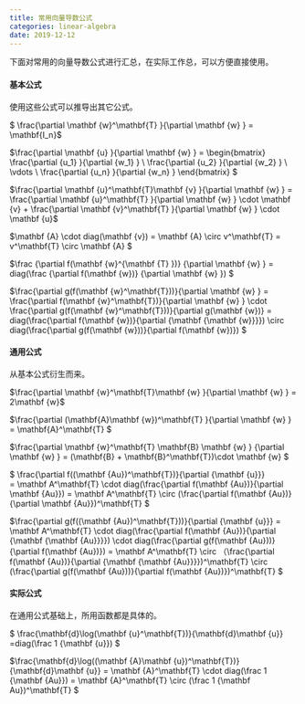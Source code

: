 ```yaml
---
title: 常用向量导数公式
categories: linear-algebra
date: 2019-12-12
---
```

下面对常用的向量导数公式进行汇总，在实际工作总，可以方便直接使用。

#### 基本公式

使用这些公式可以推导出其它公式。

$ \frac{\partial \mathbf {w}^\mathbf{T} }{\partial \mathbf {w} } = \mathbf{I_n}$

$\frac{\partial \mathbf {u} }{\partial \mathbf {w} } = 
\begin{bmatrix}
\frac{\partial  {u_1} }{\partial {w_1} } \\
\frac{\partial  {u_2} }{\partial {w_2} } \\
\vdots \\
\frac{\partial  {u_n} }{\partial {w_n} }
\end{bmatrix} $

$\frac{\partial \mathbf {u}^\mathbf{T}\mathbf {v} }{\partial \mathbf {w} } =  \frac{\partial \mathbf {u}^\mathbf{T} }{\partial \mathbf {w} } \cdot \mathbf {v} + \frac{\partial \mathbf {v}^\mathbf{T} }{\partial \mathbf {w} } \cdot \mathbf {u}$

$\mathbf {A} \cdot diag(\mathbf {v})  =  \mathbf {A} \circ v^\mathbf{T}  = v^\mathbf{T}  \circ  \mathbf {A} $

$\frac {\partial f(\mathbf {w}^{\mathbf {T} })} {\partial \mathbf {w} } = diag(\frac {\partial f(\mathbf {w})} {\partial \mathbf {w} }) $

$\frac{\partial g(f(\mathbf {w}^\mathbf{T}))}{\partial \mathbf {w} } =   \frac{\partial f(\mathbf {w}^\mathbf{T})}{\partial \mathbf {w} } \cdot  \frac{\partial g(f(\mathbf {w}^\mathbf{T}))}{\partial g(\mathbf {w})} = diag(\frac{\partial f(\mathbf {w})}{\partial {\mathbf {\mathbf {w}}}}) \circ  diag(\frac{\partial g(f(\mathbf {w}))}{\partial f(\mathbf {w})}) $

#### 通用公式

从基本公式衍生而来。

$\frac{\partial \mathbf {w}^\mathbf{T}\mathbf {w} }{\partial \mathbf {w} } = 2\mathbf {w}$

$\frac{\partial (\mathbf{A}\mathbf {w})^\mathbf{T} }{\partial \mathbf {w} } =  \mathbf{A}^\mathbf{T} $

$\frac{\partial \mathbf {w}^\mathbf{T} \mathbf{B} \mathbf {w} } {\partial \mathbf {w} } =  (\mathbf{B} + \mathbf{B}^\mathbf{T})\cdot \mathbf {w} $

$
\frac{\partial f((\mathbf {Au})^\mathbf{T})}{\partial {\mathbf {u}}}  
 =      \mathbf A^\mathbf{T} \cdot  diag(\frac{\partial f(\mathbf {Au})}{\partial \mathbf {Au}}) =      \mathbf A^\mathbf{T} \circ (\frac{\partial f(\mathbf {Au})}{\partial \mathbf {Au}})^\mathbf{T}
$

$\frac{\partial g(f((\mathbf {Au})^\mathbf{T}))}{\partial {\mathbf {u}}} = \mathbf A^\mathbf{T} \cdot diag(\frac{\partial f(\mathbf {Au})}{\partial {\mathbf {\mathbf {Au}}}}) \cdot diag(\frac{\partial g(f(\mathbf {Au}))}{\partial f(\mathbf {Au})}) = 
\mathbf A^\mathbf{T} \circ （\frac{\partial f(\mathbf {Au})}{\partial {\mathbf {\mathbf {Au}}}})^\mathbf{T}  \circ  (\frac{\partial g(f(\mathbf {Au}))}{\partial f(\mathbf {Au})})^\mathbf{T}   $

#### 实际公式

在通用公式基础上，所用函数都是具体的。

$
\frac{\mathbf{d}\log(\mathbf {u}^\mathbf{T})}{\mathbf{d}\mathbf {u}} =diag(\frac 1 {\mathbf {u}})
$

$\frac{\mathbf{d}\log((\mathbf {A}\mathbf {u})^\mathbf{T})}{\mathbf{d}\mathbf {u}}  = \mathbf {A}^\mathbf{T} \cdot diag(\frac  1 {\mathbf  {Au}}) = \mathbf {A}^\mathbf{T} \circ (\frac  1 {\mathbf  Au})^\mathbf{T}
$

